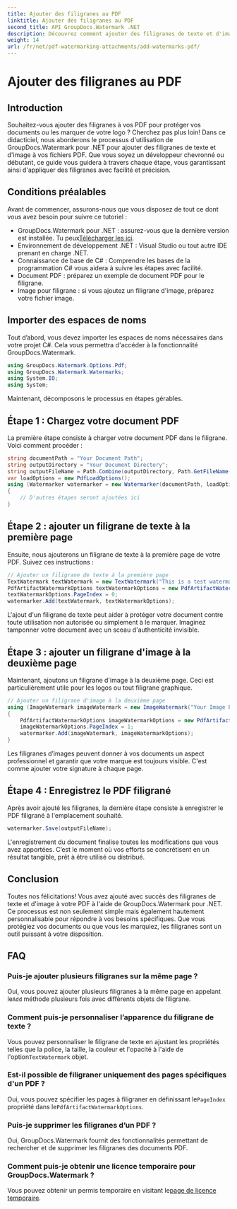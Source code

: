 ```yaml
---
title: Ajouter des filigranes au PDF
linktitle: Ajouter des filigranes au PDF
second_title: API GroupDocs.Watermark .NET
description: Découvrez comment ajouter des filigranes de texte et d'image à vos PDF à l'aide de GroupDocs.Watermark for .NET grâce à notre guide complet étape par étape.
weight: 14
url: /fr/net/pdf-watermarking-attachments/add-watermarks-pdf/
---
```


# Ajouter des filigranes au PDF

## Introduction
Souhaitez-vous ajouter des filigranes à vos PDF pour protéger vos documents ou les marquer de votre logo ? Cherchez pas plus loin! Dans ce didacticiel, nous aborderons le processus d'utilisation de GroupDocs.Watermark pour .NET pour ajouter des filigranes de texte et d'image à vos fichiers PDF. Que vous soyez un développeur chevronné ou débutant, ce guide vous guidera à travers chaque étape, vous garantissant ainsi d'appliquer des filigranes avec facilité et précision.
## Conditions préalables
Avant de commencer, assurons-nous que vous disposez de tout ce dont vous avez besoin pour suivre ce tutoriel :
-  GroupDocs.Watermark pour .NET : assurez-vous que la dernière version est installée. Tu peux[Télécharger les ici](https://releases.groupdocs.com/Watermark/net/).
- Environnement de développement .NET : Visual Studio ou tout autre IDE prenant en charge .NET.
- Connaissance de base de C# : Comprendre les bases de la programmation C# vous aidera à suivre les étapes avec facilité.
- Document PDF : préparez un exemple de document PDF pour le filigrane.
- Image pour filigrane : si vous ajoutez un filigrane d'image, préparez votre fichier image.
## Importer des espaces de noms
Tout d’abord, vous devez importer les espaces de noms nécessaires dans votre projet C#. Cela vous permettra d'accéder à la fonctionnalité GroupDocs.Watermark.
```csharp
using GroupDocs.Watermark.Options.Pdf;
using GroupDocs.Watermark.Watermarks;
using System.IO;
using System;
```
Maintenant, décomposons le processus en étapes gérables.
## Étape 1 : Chargez votre document PDF
La première étape consiste à charger votre document PDF dans le filigrane. Voici comment procéder :
```csharp
string documentPath = "Your Document Path";
string outputDirectory = "Your Document Directory";
string outputFileName = Path.Combine(outputDirectory, Path.GetFileName(documentPath));
var loadOptions = new PdfLoadOptions();
using (Watermarker watermarker = new Watermarker(documentPath, loadOptions))
{
    // D'autres étapes seront ajoutées ici
}
```
## Étape 2 : ajouter un filigrane de texte à la première page
Ensuite, nous ajouterons un filigrane de texte à la première page de votre PDF. Suivez ces instructions :
```csharp
// Ajouter un filigrane de texte à la première page
TextWatermark textWatermark = new TextWatermark("This is a test watermark", new Font("Arial", 8));
PdfArtifactWatermarkOptions textWatermarkOptions = new PdfArtifactWatermarkOptions();
textWatermarkOptions.PageIndex = 0;
watermarker.Add(textWatermark, textWatermarkOptions);
```

L'ajout d'un filigrane de texte peut aider à protéger votre document contre toute utilisation non autorisée ou simplement à le marquer. Imaginez tamponner votre document avec un sceau d'authenticité invisible.
## Étape 3 : ajouter un filigrane d'image à la deuxième page
Maintenant, ajoutons un filigrane d'image à la deuxième page. Ceci est particulièrement utile pour les logos ou tout filigrane graphique.
```csharp
// Ajouter un filigrane d'image à la deuxième page
using (ImageWatermark imageWatermark = new ImageWatermark("Your Image Path"))
{
    PdfArtifactWatermarkOptions imageWatermarkOptions = new PdfArtifactWatermarkOptions();
    imageWatermarkOptions.PageIndex = 1;
    watermarker.Add(imageWatermark, imageWatermarkOptions);
}
```

Les filigranes d’images peuvent donner à vos documents un aspect professionnel et garantir que votre marque est toujours visible. C'est comme ajouter votre signature à chaque page.
## Étape 4 : Enregistrez le PDF filigrané
Après avoir ajouté les filigranes, la dernière étape consiste à enregistrer le PDF filigrané à l'emplacement souhaité.
```csharp
watermarker.Save(outputFileName);
```
L'enregistrement du document finalise toutes les modifications que vous avez apportées. C’est le moment où vos efforts se concrétisent en un résultat tangible, prêt à être utilisé ou distribué.
## Conclusion
Toutes nos félicitations! Vous avez ajouté avec succès des filigranes de texte et d'image à votre PDF à l'aide de GroupDocs.Watermark pour .NET. Ce processus est non seulement simple mais également hautement personnalisable pour répondre à vos besoins spécifiques. Que vous protégiez vos documents ou que vous les marquiez, les filigranes sont un outil puissant à votre disposition.
## FAQ
### Puis-je ajouter plusieurs filigranes sur la même page ?
 Oui, vous pouvez ajouter plusieurs filigranes à la même page en appelant le`Add` méthode plusieurs fois avec différents objets de filigrane.
### Comment puis-je personnaliser l’apparence du filigrane de texte ?
 Vous pouvez personnaliser le filigrane de texte en ajustant les propriétés telles que la police, la taille, la couleur et l'opacité à l'aide de l'option`TextWatermark` objet.
### Est-il possible de filigraner uniquement des pages spécifiques d'un PDF ?
 Oui, vous pouvez spécifier les pages à filigraner en définissant le`PageIndex` propriété dans le`PdfArtifactWatermarkOptions`.
### Puis-je supprimer les filigranes d’un PDF ?
Oui, GroupDocs.Watermark fournit des fonctionnalités permettant de rechercher et de supprimer les filigranes des documents PDF.
### Comment puis-je obtenir une licence temporaire pour GroupDocs.Watermark ?
Vous pouvez obtenir un permis temporaire en visitant le[page de licence temporaire](https://purchase.groupdocs.com/temporary-license/).